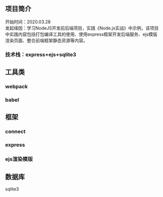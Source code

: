 项目简介
---------------------------------------
开始时间：2020.03.28  
发起缘因：学习NodeJS开发前后端项目，实践《Node.js实战》中示例，该项目中实践内容包括打包编译工具的使用、使用express框架开发后端服务、ejs模版渲染页面、整合前端框架静态资源等内容。

### 技术栈：express+ejs+sqlite3

## 工具类
### webpack
### babel

## 框架

### connect 
### express
### ejs渲染模版
## 数据库
sqlite3
